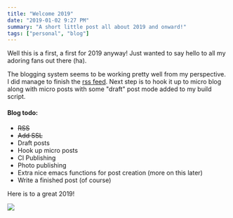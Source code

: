 ```yaml
---
title: "Welcome 2019"
date: "2019-01-02 9:27 PM"
summary: "A short little post all about 2019 and onward!"
tags: ["personal", "blog"]
---
```


Well this is a first, a first for 2019 anyway! Just wanted to say hello to all my adoring fans out there (ha).

The blogging system seems to be working pretty well from my perspective.
I did manage to finish the [rss feed](/rss.xml). Next step is to hook it up to
micro blog along with micro posts with some "draft" post mode added to my build script.

#### Blog todo:

 - ~~RSS~~
 - ~~Add SSL~~
 - Draft posts
 - Hook up micro posts
 - CI Publishing
 - Photo publishing
 - Extra nice emacs functions for post creation (more on this later)
 - Write a finished post (of course)

Here is to a great 2019!

![](https://media.giphy.com/media/OK27wINdQS5YQ/giphy.gif)
